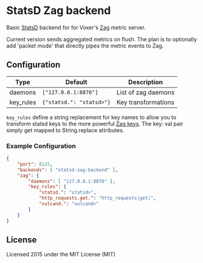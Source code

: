 # StatsD Zag backend

Basic [StatsD](https://github.com/etsy/statsd) backend for for Voxer's [Zag](http://voxer.github.io/zag/) metric server.

Current version sends aggregated metrics on flush.
The plan is to optionally add 'packet mode' that directly pipes the metric events to Zag.

## Configuration

| Type       | Default                  | Description         |
| ---------- | ------------------------ | ------------------- |
| daemons    | `["127.0.0.1:8876"]`     | List of zag daemons |
| key_rules  | `{"statsd.": "statsd>"}` | Key transformations |


`key_rules` define a string replacement for key names to allow you to transform statsd keys to the more powerful [Zag keys](http://voxer.github.io/zag/#metrics-keys).
The key: val pair simply get mapped to String.replace attributes.


### Example Configuration

```json
{
	"port": 8125,
	"backends": [ "statsd-zag-backend" ],
	"zag": {
		"daemons": [ "127.0.0.1:8876" ],
		"key_rules": {
			"statsd.": "statsd>",
			"http_requests.get.": "http_requests|get|",
			"vulcand.": "vulcand>"
		}
	}
}
```


## License

Licensed 2015 under the MIT License (MIT)
